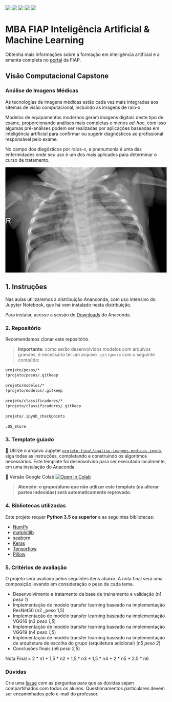 ![](https://img.shields.io/github/repo-size/michelpf/fiap-ml-visao-computacional-capstone-alternative)
![](https://img.shields.io/github/issues/michelpf/fiap-ml-visao-computacional-capstone-alternative)
![](https://img.shields.io/github/stars/michelpf/fiap-ml-visao-computacional-capstone-alternative)
![](https://img.shields.io/github/watchers/michelpf/fiap-ml-visao-computacional-capstone-alternative)
![](https://img.shields.io/github/last-commit/michelpf/fiap-ml-visao-computacional-capstone-alternative)


# MBA FIAP Inteligência Artificial & Machine Learning

Obtenha mais informações sobre a formação em inteligência artificial e a ementa completa no [portal](https://www.fiap.com.br/mba/mba-em-artificial-intelligence-e-machine-learning/) da FIAP.

## Visão Computacional Capstone

### Análise de Imagens Médicas

As tecnologias de imagens médicas estão cada vez mais integradas aos sitemas de visão computacional, incluindo as imagens de raio-x.

Modelos de equipamentos modernos geram imagens digitais deste tipo de exame, proporcionando análises mais completas e menos _ad-hoc_, com isso algumas pré-análises podem ser realizadas por aplicações baseadas em inteligência artificial para confirmar ou sugerir diagnósticos ao profissional responsável pelo exame.

No campo dos diagósticos por raios-x, a pnenumonia é uma das enfermidades onde seu uso é um dos mais aplicados para determinar o curso de tratamento.

<p align="center">
    <img src="imagens/NORMAL2-IM-1422-0001.jpeg">
</p>


## 1. Instruções

Nas aulas utilizaremos a distribuição Ananconda, com uso intensivo do Jupyter Notebook, que há vem instalado nesta distribuição.

Para instalar, acesse a sessão de [Downloads](https://www.anaconda.com/download) do Anaconda.


### 2. Repositório

Recomendamos clonar este repositório.

>**Importante**: como serão desenvolvidos modelos com arquivos grandes, é necessário ter um arquivo ```.gitignore``` com o seguinte conteúdo:

```
projeto/pesos/*
!projeto/pesos/.gitkeep 

projeto/modelos/*
!projeto/modelos/.gitkeep 

projeto/classificadores/*
!projeto/classificadores/.gitkeep 

projeto/.ipynb_checkpoints

.DS_Store
````

### 3. Template guiado

📙 Utilize o arquivo Jupyter [```projeto-final/analise-imagens-medicas.ipynb```](https://github.com/michelpf/fiap-ml-visao-computacional-capstone-alternative/blob/master/projeto-final/analise-imagens-medicas.ipynb), siga todas as instruções, completando e construindo os algoritmos necessários. Este template foi desenvolvido para ser executado localmente, em uma instalação do Anaconda.

📕 Versão Google Colab [![Open In Colab](https://colab.research.google.com/assets/colab-badge.svg)](https://colab.research.google.com/github/michelpf/fiap-ml-visao-computacional-capstone-alternative/blob/master/projeto-final/analise-imagens-medicas-colab.ipynb)

> **Atenção: o grupo/aluno que não utilizar este template (ou alterar partes indevidas) será automaticamente reprovado.**

### 4. Bibliotecas utilizadas

Este projeto requer **Python 3.5 ou superior** e as seguintes bibliotecas:

- [NumPy](http://www.numpy.org/)
- [matplotlib](http://matplotlib.org/)
- [seaborn](http://seaborn.pydata.org/)
- [Keras](https://keras.io/)
- [Tensorflow](http://tensorflow.org/)
- [Pillow](https://pillow.readthedocs.io/en/stable/)


### 5. Critérios de avaliação

O projeto será avaliado pelos seguintes itens abaixo. A nota final será uma composição levando em consideração o peso de cada tema.

- Desenvolvimento e tratamento da base de treinamento e validação (n1 _peso 1_)
- Implementação de modelo transfer learning baseado na implementação ResNet50 (n2 _peso 1,5)
- Implementação de modelo transfer learning baseado na implementação VGG16 (n3 _peso 1,5_)
- Implementação de modelo transfer learning baseado na implementação VGG19 (n4 _peso 1,5_)
- Implementação de modelo transfer learning baseado na implementação de arquitetura de escolha do grupo (arquitetura adicional) (n5 _peso 2_)
- Conclusões finais (n6 _peso 2,5_)

Nota Final = 2 * n1 + 1,5 * n2 + 1,5 * n3 + 1,5 * n4 + 2 * n5 + 2.5 * n6

### Dúvidas

Crie uma [Issue](https://github.com/michelpf/fiap-ml-visao-computacional-capstone-alternative/issues/new) com as perguntas para que as dúvidas sejam compartilhados com todos os alunos. Questionamentos particulares devem ser encaminhados pelo e-mail do professor.
